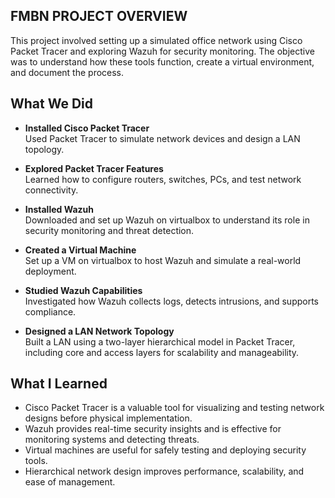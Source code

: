 ## FMBN PROJECT OVERVIEW
This project involved setting up a simulated office network using Cisco Packet Tracer and exploring Wazuh for security monitoring. The objective was to understand how these tools function, create a virtual environment, and document the process.

## What We Did

- **Installed Cisco Packet Tracer**  
  Used Packet Tracer to simulate network devices and design a LAN topology.

- **Explored Packet Tracer Features**  
  Learned how to configure routers, switches, PCs, and test network connectivity.

- **Installed Wazuh**  
  Downloaded and set up Wazuh on virtualbox to understand its role in security monitoring and threat detection.

- **Created a Virtual Machine**  
  Set up a VM on virtualbox to host Wazuh and simulate a real-world deployment.

- **Studied Wazuh Capabilities**  
  Investigated how Wazuh collects logs, detects intrusions, and supports compliance.

- **Designed a LAN Network Topology**  
  Built a LAN using a two-layer hierarchical model in Packet Tracer, including core and access layers for scalability and manageability.

## What I Learned

- Cisco Packet Tracer is a valuable tool for visualizing and testing network designs before physical implementation.
- Wazuh provides real-time security insights and is effective for monitoring systems and detecting threats.
- Virtual machines are useful for safely testing and deploying security tools.
- Hierarchical network design improves performance, scalability, and ease of management.
